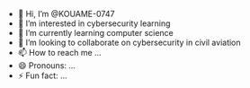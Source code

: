 - 👋 Hi, I’m @KOUAME-0747
- 👀 I’m interested in cybersecurity learning 
- 🌱 I’m currently learning computer science 
- 💞️ I’m looking to collaborate on cybersecurity in civil aviation 
- 📫 How to reach me ...
- 😄 Pronouns: ...
- ⚡ Fun fact: ...

<!---
KOUAME-0747/KOUAME-0747 is a ✨ special ✨ repository because its `README.md` (this file) appears on your GitHub profile.
You can click the Preview link to take a look at your changes.
--->
